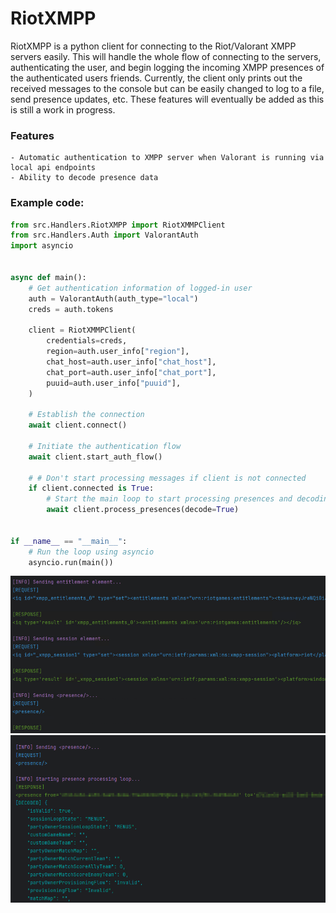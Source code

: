 # RiotXMPP
RiotXMPP is a python client for connecting to the Riot/Valorant XMPP servers easily. 
This will handle the whole flow of connecting to the servers, authenticating the user, and begin logging the incoming XMPP presences of the
authenticated users friends. Currently, the client only prints out the received messages to the console but can be easily changed to log to a file, send presence updates, etc.
These features will eventually be added as this is still a work in progress. 

### Features
    - Automatic authentication to XMPP server when Valorant is running via local api endpoints
    - Ability to decode presence data

### Example code:

```python
from src.Handlers.RiotXMPP import RiotXMMPClient
from src.Handlers.Auth import ValorantAuth
import asyncio


async def main():
    # Get authentication information of logged-in user
    auth = ValorantAuth(auth_type="local")
    creds = auth.tokens

    client = RiotXMMPClient(
        credentials=creds,
        region=auth.user_info["region"],
        chat_host=auth.user_info["chat_host"],
        chat_port=auth.user_info["chat_port"],
        puuid=auth.user_info["puuid"],
    )

    # Establish the connection
    await client.connect()

    # Initiate the authentication flow
    await client.start_auth_flow()

    # # Don't start processing messages if client is not connected
    if client.connected is True:
        # Start the main loop to start processing presences and decoding them
        await client.process_presences(decode=True)


if __name__ == "__main__":
    # Run the loop using asyncio
    asyncio.run(main())


```

![img.png](images/img.png)
![img.png](images/img2.png)